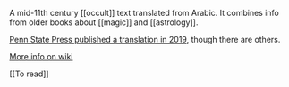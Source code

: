 A mid-11th century [[occult]] text translated from Arabic. It combines info from older books about [[magic]] and [[astrology]]. 

[Penn State Press published a translation in 2019](https://www.psupress.org/books/titles/978-0-271-08213-4.html), though there are others.

[More info on wiki](https://en.wikipedia.org/wiki/Picatrix)

[[To read]]

